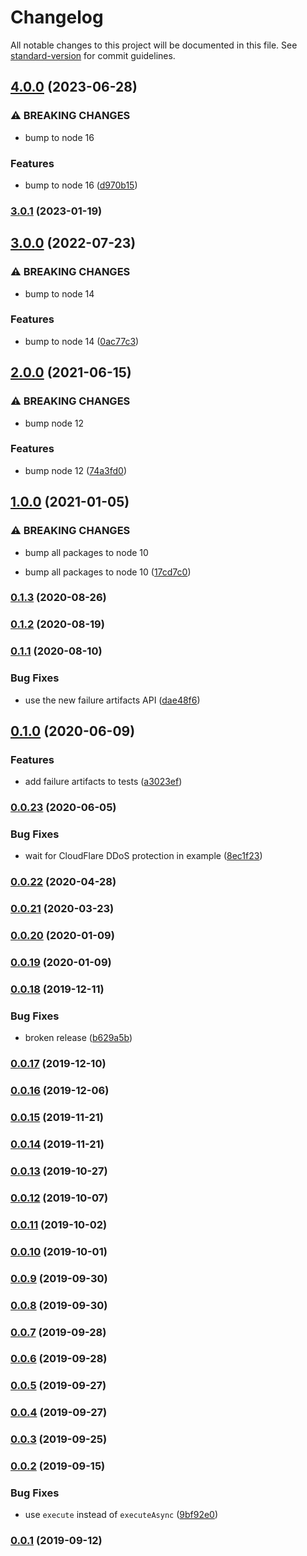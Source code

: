 # Changelog

All notable changes to this project will be documented in this file. See [standard-version](https://github.com/conventional-changelog/standard-version) for commit guidelines.

## [4.0.0](https://github.com/kellyselden/faltest/compare/full-suite@3.0.1...full-suite@4.0.0) (2023-06-28)


### ⚠ BREAKING CHANGES

* bump to node 16

### Features

* bump to node 16 ([d970b15](https://github.com/kellyselden/faltest/commit/d970b15646de66ae92b2a41d9c1e48d8e3af19c7))

### [3.0.1](https://github.com/kellyselden/faltest/compare/full-suite@3.0.0...full-suite@3.0.1) (2023-01-19)

## [3.0.0](https://github.com/kellyselden/faltest/compare/full-suite@2.0.0...full-suite@3.0.0) (2022-07-23)


### ⚠ BREAKING CHANGES

* bump to node 14

### Features

* bump to node 14 ([0ac77c3](https://github.com/kellyselden/faltest/commit/0ac77c3b980a3c6835b77c9557e511ba13fc1b59))

## [2.0.0](https://github.com/kellyselden/faltest/compare/full-suite@1.0.0...full-suite@2.0.0) (2021-06-15)


### ⚠ BREAKING CHANGES

* bump node 12

### Features

* bump node 12 ([74a3fd0](https://github.com/kellyselden/faltest/commit/74a3fd06f787685cf543d5725f0b45ae4215fcf5))

## [1.0.0](https://github.com/kellyselden/faltest/compare/full-suite@0.1.3...full-suite@1.0.0) (2021-01-05)


### ⚠ BREAKING CHANGES

* bump all packages to node 10

* bump all packages to node 10 ([17cd7c0](https://github.com/kellyselden/faltest/commit/17cd7c0173a4c57e15b1b187b73411c4e466b9b0))

### [0.1.3](https://github.com/kellyselden/faltest/compare/full-suite@0.1.2...full-suite@0.1.3) (2020-08-26)

### [0.1.2](https://github.com/kellyselden/faltest/compare/full-suite@0.1.1...full-suite@0.1.2) (2020-08-19)

### [0.1.1](https://github.com/CrowdStrike/faltest/compare/full-suite@0.1.0...full-suite@0.1.1) (2020-08-10)


### Bug Fixes

* use the new failure artifacts API ([dae48f6](https://github.com/CrowdStrike/faltest/commit/dae48f6525b4eeb6da97eac1a8cc455eb89a2d48))

## [0.1.0](https://github.com/CrowdStrike/faltest/compare/full-suite@0.0.23...full-suite@0.1.0) (2020-06-09)


### Features

* add failure artifacts to tests ([a3023ef](https://github.com/CrowdStrike/faltest/commit/a3023efca010d2d25a6e537a7ced93c9eba425ba))

### [0.0.23](https://github.com/CrowdStrike/faltest/compare/full-suite@0.0.22...full-suite@0.0.23) (2020-06-05)


### Bug Fixes

* wait for CloudFlare DDoS protection in example ([8ec1f23](https://github.com/CrowdStrike/faltest/commit/8ec1f2333bfb4416234ade372c2c19ac1a7eba9a))

### [0.0.22](https://github.com/CrowdStrike/faltest/compare/full-suite@0.0.21...full-suite@0.0.22) (2020-04-28)

### [0.0.21](https://github.com/CrowdStrike/faltest/compare/full-suite@0.0.20...full-suite@0.0.21) (2020-03-23)

### [0.0.20](https://github.com/CrowdStrike/faltest/compare/full-suite@0.0.19...full-suite@0.0.20) (2020-01-09)

### [0.0.19](https://github.com/CrowdStrike/faltest/compare/full-suite@0.0.18...full-suite@0.0.19) (2020-01-09)

### [0.0.18](https://github.com/CrowdStrike/faltest/compare/full-suite@0.0.17...0.0.18) (2019-12-11)


### Bug Fixes

* broken release ([b629a5b](https://github.com/CrowdStrike/faltest/commit/b629a5ba02391d7c3992ccfa1bba95023088064b))

### [0.0.17](https://github.com/CrowdStrike/faltest/compare/full-suite@0.0.16...0.0.17) (2019-12-10)

### [0.0.16](https://github.com/CrowdStrike/faltest/compare/full-suite@0.0.15...0.0.16) (2019-12-06)

### [0.0.15](https://github.com/CrowdStrike/faltest/compare/full-suite@0.0.14...0.0.15) (2019-11-21)

### [0.0.14](https://github.com/CrowdStrike/faltest/compare/full-suite@0.0.13...0.0.14) (2019-11-21)

### [0.0.13](https://github.com/CrowdStrike/faltest/compare/full-suite@0.0.12...0.0.13) (2019-10-27)

### [0.0.12](https://github.com/CrowdStrike/faltest/compare/full-suite@0.0.11...0.0.12) (2019-10-07)

### [0.0.11](https://github.com/CrowdStrike/faltest/compare/full-suite@0.0.10...0.0.11) (2019-10-02)

### [0.0.10](https://github.com/CrowdStrike/faltest/compare/full-suite@0.0.9...0.0.10) (2019-10-01)

### [0.0.9](https://github.com/CrowdStrike/faltest/compare/full-suite@0.0.8...0.0.9) (2019-09-30)

### [0.0.8](https://github.com/CrowdStrike/faltest/compare/full-suite@0.0.7...0.0.8) (2019-09-30)

### [0.0.7](https://github.com/CrowdStrike/faltest/compare/full-suite@0.0.6...0.0.7) (2019-09-28)

### [0.0.6](https://github.com/CrowdStrike/faltest/compare/full-suite@0.0.5...0.0.6) (2019-09-28)

### [0.0.5](https://github.com/CrowdStrike/faltest/compare/full-suite@0.0.4...0.0.5) (2019-09-27)

### [0.0.4](https://github.com/CrowdStrike/faltest/compare/full-suite@0.0.3...0.0.4) (2019-09-27)

### [0.0.3](https://github.com/CrowdStrike/faltest/compare/full-suite@0.0.2...0.0.3) (2019-09-25)

### [0.0.2](https://github.com/CrowdStrike/faltest/compare/full-suite@0.0.1...0.0.2) (2019-09-15)


### Bug Fixes

* use `execute` instead of `executeAsync` ([9bf92e0](https://github.com/CrowdStrike/faltest/commit/9bf92e0))

### [0.0.1](https://github.com/CrowdStrike/faltest/compare/full-suite@0.0.0...0.0.1) (2019-09-12)
